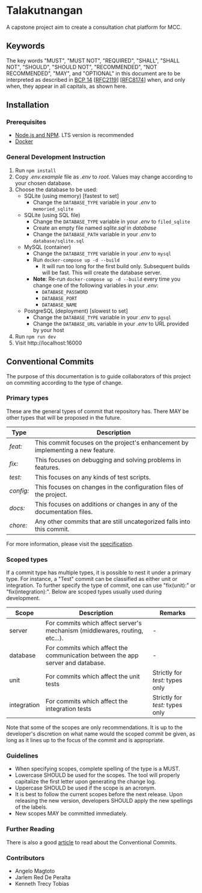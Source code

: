 # Talakutnangan
A capstone project aim to create a consultation chat platform for MCC.

## Keywords
The key words "MUST", "MUST NOT", "REQUIRED", "SHALL", "SHALL NOT", "SHOULD", "SHOULD NOT",
"RECOMMENDED", "NOT RECOMMENDED", "MAY", and "OPTIONAL" in this document are to be interpreted as
described in [BCP 14] \[[RFC2119]\] \[[RFC8174]\] when, and only when, they appear in all capitals,
as shown here.

## Installation

### Prerequisites
- [Node.js and NPM]. LTS version is recommended
- [Docker]

### General Development Instruction
1. Run `npm install`
2. Copy *.env.example* file as *.env* to *root*. Values may change according to your chosen
   database.
3. Choose the database to be used:
   - SQLite (using memory) [fastest to set]
     - Change the `DATABASE_TYPE` variable in your *.env* to `memoried_sqlite`
   - SQLite (using SQL file)
     - Change the `DATABASE_TYPE` variable in your *.env* to `filed_sqlite`
     - Create an empty file named *sqlite.sql* in *database*
     - Change the `DATABASE_PATH` variable in your *.env* to `database/sqlite.sql`
   - MySQL (container)
     - Change the `DATABASE_TYPE` variable in your *.env* to `mysql`
     - Run `docker-compose up -d --build`
       - It will run too long for the first build only. Subsequent builds will be fast. This will
         create the database server.
     - **Note**: Re-run `docker-compose up -d --build` every time you change one of the following
       variables in your *.env*:
       - `DATABASE_PASSWORD`
       - `DATABASE_PORT`
       - `DATABASE_NAME`
   - PostgreSQL (deployment) [slowest to set]
     - Change the `DATABASE_TYPE` variable in your *.env* to `pgsql`
     - Change the `DATABASE_URL` variable in your *.env* to URL provided by your host
4. Run `npm run dev`
5. Visit http://localhost:16000

## Conventional Commits
The purpose of this documentation is to guide collaborators of this project on commiting according
to the type of change.

### Primary types
These are the general types of commit that repository has. There MAY be other types that will be
proposed in the future.

Type     | Description
--- | ---
*feat:*  | This commit focuses on the project's enhancement by implementing a new feature.
*fix:*   | This focuses on debugging and solving problems in features.
*test:*  | This focuses on any kinds of test scripts.
*config:*| This focuses on changes in the configuration files of the project.
*docs:*  | This focuses on additions or changes in any of the documentation files.
*chore:* | Any other commits that are still uncategorized falls into this commit.

For more information, please visit the [specification].

### Scoped types
If a commit type has multiple types, it is possible to nest it under a primary type. For instance, a
"Test" commit can be classified as either unit or integration. To further specify the type of
commit, one can use "fix(unit):" or "fix(integration):". Below are scoped types usually used during
development.

Scope       | Description | Remarks
--- | --- | ---
server      |  For commits which affect server's mechanism (middlewares, routing, etc...).      | -
database    |  For commits which affect the communication between the app server and database.  | -
unit        |  For commits which affect the unit tests                                          | Strictly for *test:* types only
integration |  For commits which affect the integration tests                                   | Strictly for *test:* types only

Note that some of the scopes are only recommendations. It is up to the developer's discretion on what
name would the scoped commit be given, as long as it lines up to the focus of the commit and is
appropriate.

### Guidelines
- When specifying scopes, complete spelling of the type is a MUST.
- Lowercase SHOULD be used for the scopes. The tool will properly capitalize the first letter upon
  generating the change log.
- Uppercase SHOULD be used if the scope is an acronym.
- It is best to follow the current scopes before the next release. Upon releasing the new version,
  developers SHOULD apply the new spellings of the labels.
- New scopes MAY be committed immediately.

### Further Reading
There is also a good [article] to read about the Conventional Commits.

### Contributors
- Angelo Magtoto
- Jarlem Red De Peralta
- Kenneth Trecy Tobias

[specification]: https://www.conventionalcommits.org/en/v1.0.0/
[article]: https://medium.com/neudesic-innovation/conventional-commits-a-better-way-78d6785c2e08
[BCP 14]: https://www.rfc-editor.org/info/bcp14
[RFC2119]: https://datatracker.ietf.org/doc/html/rfc2119
[RFC8174]: https://datatracker.ietf.org/doc/html/rfc8174
[Node.js and NPM]: https://nodejs.org/en/
[Docker]: https://www.docker.com/get-started/
